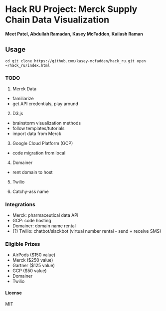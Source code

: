 # Hack RU Project: Merck Supply Chain Data Visualization
#### Meet Patel, Abdullah Ramadan, Kasey McFadden, Kailash Raman

## Usage
``
cd
git clone https://github.com/kasey-mcfadden/hack_ru.git
open ~/hack_ru/index.html
``

### TODO
1. Merck Data
+ familiarize
+ get API credentials, play around

2. D3.js
+ brainstorm visualization methods
+ follow templates/tutorials
+ import data from Merck

3. Google Cloud Platform (GCP)
+ code migration from local

4. Domainer
+ rent domain to host

5. Twilio

6. Catchy-ass name

### Integrations
- Merck: pharmaceutical data API
- GCP: code hosting
- Domainer: domain name rental
- (?) Twilio: chatbot/slackbot (virtual number rental - send + receive SMS)

### Eligible Prizes
- AirPods ($150 value)
- Merck ($250 value)
- Gartner ($125 value)
- GCP ($50 value)
- Domainer
- Twilio

#### License
MIT
